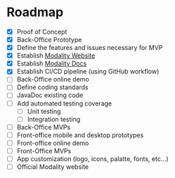 # Roadmap

- [x] Proof of Concept
- [x] Back-Office Prototype
- [x] Define the features and issues necessary for MVP
- [x] Establish [Modality Website][modality-web]
- [x] Establish [Modality Docs][modality-docs]
- [x] Establish CI/CD pipeline (using GitHub workflow)
- [ ] Back-Office online demo
- [ ] Define coding standards
- [ ] JavaDoc existing code
- [ ] Add automated testing coverage
  - [ ] Unit testing
  - [ ] Integration testing
- [ ] Back-Office MVPs
- [ ] Front-office mobile and desktop prototypes
- [ ] Front-office online demo
- [ ] Front-Office MVPs
- [ ] App customization (logo, icons, palatte, fonts, etc...)
- [ ] Official Modality website

[modality-docs]: https://docs.modality.one
[modality-web]: https://modality.one
